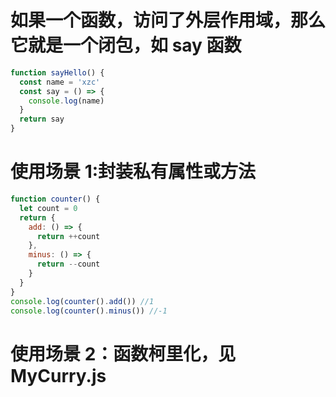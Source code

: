 # 如果一个函数，访问了外层作用域，那么它就是一个闭包，如 say 函数

```js
function sayHello() {
  const name = 'xzc'
  const say = () => {
    console.log(name)
  }
  return say
}
```

# 使用场景 1:封装私有属性或方法

```js
function counter() {
  let count = 0
  return {
    add: () => {
      return ++count
    },
    minus: () => {
      return --count
    }
  }
}
console.log(counter().add()) //1
console.log(counter().minus()) //-1
```

# 使用场景 2：函数柯里化，见 MyCurry.js
